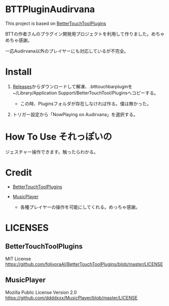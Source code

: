 # BTTPluginAudirvana
This project is based on [BetterTouchToolPlugins](https://github.com/folivoraAI/BetterTouchToolPlugins)

BTTの作者さんのプラグイン開発用プロジェクトを利用して作りました。めちゃめちゃ感謝。

一応Audirvana以外のプレイヤーにも対応しているが不完全。

# Install

1. [Releases](https://github.com/PetitStrawberry/BTTPluginAudirvana/releases)からダウンロードして解凍、.btttouchbarpluginを~/Library/Application Support/BetterTouchTool/Pluginsへコピーする。
   - この時、Pluginsフォルダが存在しなければ作る。僕は無かった。

2. トリガー設定から「NowPlaying on Audirvana」を選択する。

# How To Use それっぽいの
ジェスチャー操作できます。触ったらわかる。

# Credit

- [BetterTouchToolPlugins](https://github.com/folivoraAI/BetterTouchToolPlugins)

- [MusicPlayer](https://github.com/ddddxxx/MusicPlayer)
  - 各種プレイヤーの操作を可能にしてくれる。めっちゃ感謝。

# LICENSES

## BetterTouchToolPlugins
MIT License
 https://github.com/folivoraAI/BetterTouchToolPlugins/blob/master/LICENSE

## MusicPlayer
Mozilla Public License Version 2.0
  https://github.com/ddddxxx/MusicPlayer/blob/master/LICENSE
